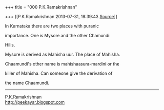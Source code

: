 +++
title = "000 P.K.Ramakrishnan"

+++
[[P.K.Ramakrishnan	2013-07-31, 18:39:43 [Source](https://groups.google.com/g/samskrita/c/9EMYoMLJGJI)]]



In Karnataka there are two places with puranic

importance. One is Mysore and the other Chamundi

Hills.

  

Mysore is derived as Mahisha uur. The place of Mahisha.

Chaamundi's other name is mahishaasura-mardini or the

killer of Mahisha. Can someone give the derivation of

the name Chaamundi.



-----------------------------------  
P.K.Ramakrishnan  
<http://peekayar.blogspot.com>

